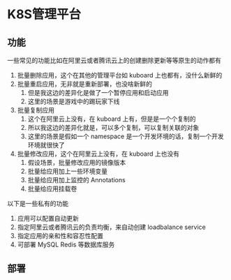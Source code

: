 # K8S管理平台

<!-- ## 本地运行

```sh
npm cache clean --force
npm install -D
npm run dev
``` -->

## 功能

一些常见的功能比如在阿里云或者腾讯云上的创建删除更新等等原生的动作都有

1. 批量删除应用，这个在其他的管理平台如 kuboard 上也都有，没什么新鲜的
2. 批量重启应用，无非就是重新部署，也没啥新鲜的
   1. 但是我这边的差异化是做了一个暂停应用和启动应用
   2. 这里的场景是游戏中的踢玩家下线
3. 批量复制应用
   1. 这个在阿里云上没有，在 kuboard 上有，但是是一个个复制的
   2. 所以我这边的差异化就是，可以多个复制，可以复制关联的对象
   3. 这里的场景是假如一个 namespace 是一个开发环境的话，复制一个开发环境就很快了
4. 批量修改应用，这个在阿里云上没有，在 kuboard 上也没有
   1. 假设场景，批量修改应用的镜像版本
   2. 批量给应用加上一些环境变量
   3. 批量给应用加上监控的 Annotations
   4. 批量给应用挂载卷

以下是一些私有的功能

1. 应用可以配置自动更新
2. 指定阿里云或者腾讯云的负责均衡，来自动创建 loadbalance service
3. 指定应用的亲和性和容忍性配置
4. 可部署 MySQL Redis 等数据库服务

## 部署

